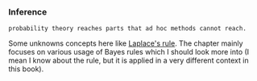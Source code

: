 ### Inference

```
probability theory reaches parts that ad hoc methods cannot reach.
```

Some unknowns concepts here like [Laplace's rule](https://en.wikipedia.org/wiki/Rule_of_succession). The chapter mainly focuses on various usage of Bayes rules which I should look more into (I mean I know about the rule, but it is applied in a very different context in this book).

